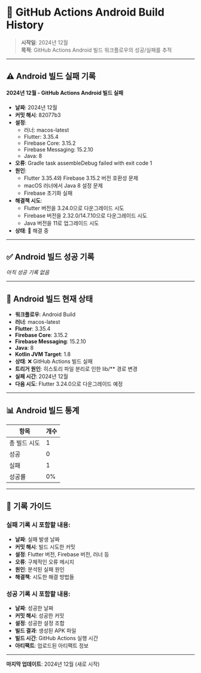 # 🤖 GitHub Actions Android Build History

> **시작일**: 2024년 12월  
> **목적**: GitHub Actions Android 빌드 워크플로우의 성공/실패를 추적

---

## ⚠️ **Android 빌드 실패 기록**

#### 2024년 12월 - GitHub Actions Android 빌드 실패
- **날짜**: 2024년 12월
- **커밋 해시**: 82077b3
- **설정**: 
  - 러너: macos-latest
  - Flutter: 3.35.4
  - Firebase Core: 3.15.2
  - Firebase Messaging: 15.2.10
  - Java: 8
- **오류**: Gradle task assembleDebug failed with exit code 1
- **원인**: 
  - Flutter 3.35.4와 Firebase 3.15.2 버전 호환성 문제
  - macOS 러너에서 Java 8 설정 문제
  - Firebase 초기화 실패
- **해결책 시도**:
  - Flutter 버전을 3.24.0으로 다운그레이드 시도
  - Firebase 버전을 2.32.0/14.7.10으로 다운그레이드 시도
  - Java 버전을 11로 업그레이드 시도
- **상태**: 🔄 해결 중

---

## ✅ **Android 빌드 성공 기록**

*아직 성공 기록 없음*

---

## 🔄 **Android 빌드 현재 상태**

- **워크플로우**: Android Build
- **러너**: macos-latest
- **Flutter**: 3.35.4
- **Firebase Core**: 3.15.2
- **Firebase Messaging**: 15.2.10
- **Java**: 8
- **Kotlin JVM Target**: 1.8
- **상태**: ❌ GitHub Actions 빌드 실패
- **트리거 원인**: 히스토리 파일 분리로 인한 lib/** 경로 변경
- **실패 시간**: 2024년 12월
- **다음 시도**: Flutter 3.24.0으로 다운그레이드 예정

---

## 📊 **Android 빌드 통계**

| 항목 | 개수 |
|------|------|
| 총 빌드 시도 | 1 |
| 성공 | 0 |
| 실패 | 1 |
| 성공률 | 0% |

---

## 📝 **기록 가이드**

### 실패 기록 시 포함할 내용:
- **날짜**: 실패 발생 날짜
- **커밋 해시**: 빌드 시도한 커밋
- **설정**: Flutter 버전, Firebase 버전, 러너 등
- **오류**: 구체적인 오류 메시지
- **원인**: 분석된 실패 원인
- **해결책**: 시도한 해결 방법들

### 성공 기록 시 포함할 내용:
- **날짜**: 성공한 날짜
- **커밋 해시**: 성공한 커밋
- **설정**: 성공한 설정 조합
- **빌드 결과**: 생성된 APK 파일
- **빌드 시간**: GitHub Actions 실행 시간
- **아티팩트**: 업로드된 아티팩트 정보

---

**마지막 업데이트**: 2024년 12월 (새로 시작)
